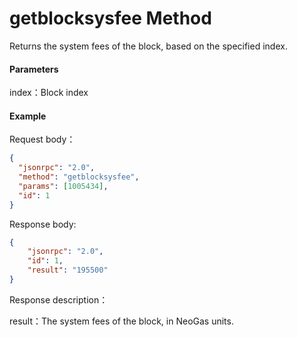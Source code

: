 # getblocksysfee Method

Returns the system fees of the block, based on the specified index.

#### Parameters

index：Block index

#### Example

Request body：

```json
{
  "jsonrpc": "2.0",
  "method": "getblocksysfee",
  "params": [1005434],
  "id": 1
}
```

Response body:

```json
{
    "jsonrpc": "2.0",
    "id": 1,
    "result": "195500"
}
```

Response description：

result：The system fees of the block, in NeoGas units.